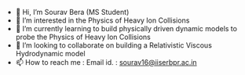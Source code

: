 - 👋 Hi, I’m Sourav Bera (MS Student)
- 👀 I’m interested in the Physics of Heavy Ion Collisions
- 🌱 I’m currently learning to build physically driven dynamic models to probe the Physics of Heavy Ion Collisions 
- 💞️ I’m looking to collaborate on building a Relativistic Viscous Hydrodynamic model
- 📫 How to reach me : Email id. : sourav16@iiserbpr.ac.in

<!---
Sourav2698/Sourav2698 is a ✨ special ✨ repository because its `README.md` (this file) appears on your GitHub profile.
You can click the Preview link to take a look at your changes.
--->
